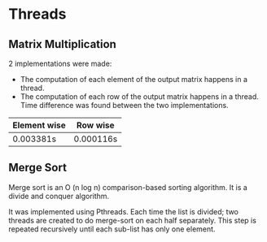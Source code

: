 # Threads

## Matrix Multiplication

2 implementations were made:

- The computation of each element of the output matrix happens in a thread.
- The computation of each row of the output matrix happens in a thread.
  Time difference was found between the two implementations.

| Element wise | Row wise  |
| ------------ | --------- |
| 0.003381s    | 0.000116s |

## Merge Sort

Merge sort is an O (n log n) comparison-based sorting algorithm. It is a divide and
conquer algorithm.

It was implemented using Pthreads.
Each time the list is divided;
two threads are created to do merge-sort on each half separately. This step is
repeated recursively until each sub-list has only one element.
